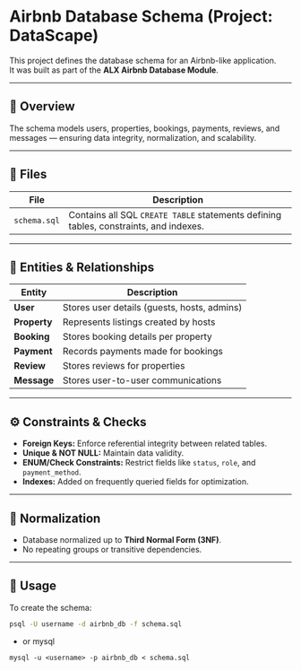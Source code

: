 # Airbnb Database Schema (Project: DataScape)

This project defines the database schema for an Airbnb-like application.  
It was built as part of the **ALX Airbnb Database Module**.

---

## 📘 Overview
The schema models users, properties, bookings, payments, reviews, and messages — ensuring data integrity, normalization, and scalability.

---

## 📂 Files
| File | Description |
|------|--------------|
| `schema.sql` | Contains all SQL `CREATE TABLE` statements defining tables, constraints, and indexes. |

---

## 🧩 Entities & Relationships

| Entity | Description |
|---------|--------------|
| **User** | Stores user details (guests, hosts, admins) |
| **Property** | Represents listings created by hosts |
| **Booking** | Stores booking details per property |
| **Payment** | Records payments made for bookings |
| **Review** | Stores reviews for properties |
| **Message** | Stores user-to-user communications |

---

## ⚙️ Constraints & Checks
- **Foreign Keys:** Enforce referential integrity between related tables.
- **Unique & NOT NULL:** Maintain data validity.
- **ENUM/Check Constraints:** Restrict fields like `status`, `role`, and `payment_method`.
- **Indexes:** Added on frequently queried fields for optimization.

---

## 🧠 Normalization
- Database normalized up to **Third Normal Form (3NF)**.
- No repeating groups or transitive dependencies.

---

## 🧪 Usage
To create the schema:

```bash
psql -U username -d airbnb_db -f schema.sql
```
- or mysql
```
mysql -u <username> -p airbnb_db < schema.sql
```
